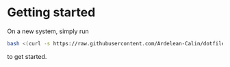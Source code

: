 # Getting started

On a new system, simply run
```bash
bash <(curl -s https://raw.githubusercontent.com/Ardelean-Calin/dotfiles/main/.local/bin/dotfiles)
```

to get started.
